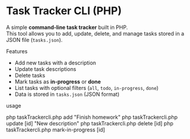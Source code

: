 # Task Tracker CLI (PHP)

A simple **command-line task tracker** built in PHP.  
This tool allows you to add, update, delete, and manage tasks stored in a JSON file (`tasks.json`).

 Features
- Add new tasks with a description
- Update task descriptions
- Delete tasks
- Mark tasks as **in-progress** or **done**
- List tasks with optional filters (`all`, `todo`, `in-progress`, `done`)
- Data is stored in `tasks.json` (JSON format)

usage

php taskTrackercli.php add "Finish homework"
php taskTrackercli.php update [id] "New description"
php taskTrackercli.php delete [id]
php taskTrackercli.php mark-in-progress [id]
